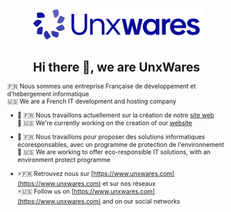 <div align="center">
<img src="https://github.com/UnxWares/.github/blob/main/unxwares-logo.png?raw=true" align="center" height="" width="400" />
</div>  
  

# <div align="center">Hi there 👋, we are UnxWares</div>  
  

🇫🇷 Nous sommes une entreprise Française de développement et d'hébergement informatique
<br/>
🇺🇸 We are a French IT development and hosting company  
  

- 🔭 🇫🇷 Nous travaillons actuellement sur la création de notre [site web](https://www.unxwares.com)
  <br/>
  🔭 🇺🇸 We're currently working on the creation of our [website](https://www.unxwares.com)  
  

- 🌱 🇫🇷 Nous travaillons pour proposer des solutions informatiques écoresponsables, avec un programme de protection de l'environnement
  <br/>
  🌱 🇺🇸 We are working to offer eco-responsible IT solutions, with an environment protect programme  
  

- ⚡🇫🇷 Retrouvez nous sur [https://www.unxwares.com](https://www.unxwares.com) et sur nos réseaux
  <br/>
  ⚡🇺🇸 Follow us on [https://www.unxwares.com](https://www.unxwares.com) and on our social networks  
  

<br/>  
